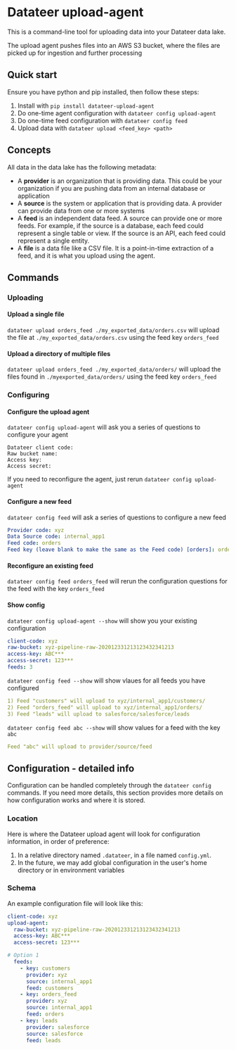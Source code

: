 # Datateer upload-agent
This is a command-line tool for uploading data into your Datateer data lake.

The upload agent pushes files into an AWS S3 bucket, where the files are picked up for ingestion and further processing

## Quick start
Ensure you have python and pip installed, then follow these steps:
1. Install with `pip install datateer-upload-agent`
1. Do one-time agent configuration with `datateer config upload-agent`
1. Do one-time feed configuration with `datateer config feed`
1. Upload data with `datateer upload <feed_key> <path>`
## Concepts
All data in the data lake has the following metadata:
- A **provider** is an organization that is providing data. This could be your organization if you are pushing data from an internal database or application
- A **source** is the system or application that is providing data. A provider can provide data from one or more systems
- A **feed** is an independent data feed. A source can provide one or more feeds. For example, if the source is a database, each feed could represent a single table or view. If the source is an API, each feed could represent a single entity. 
- A **file** is a data file like a CSV file. It is a point-in-time extraction of a feed, and it is what you upload using the agent.

## Commands
### Uploading
#### Upload a single file
`datateer upload orders_feed ./my_exported_data/orders.csv` will upload the file at `./my_exported_data/orders.csv` using the feed key `orders_feed`

#### Upload a directory of multiple files
`datateer upload orders_feed ./my_exported_data/orders/` will upload the files found in `./myexported_data/orders/` using the feed key `orders_feed`

### Configuring
#### Configure the upload agent
`datateer config upload-agent` will ask you a series of questions to configure your agent
```
Datateer client code:
Raw bucket name:
Access key:
Access secret:
```

If you need to reconfigure the agent, just rerun `datateer config upload-agent`

#### Configure a new feed
`datateer config feed` will ask a series of questions to configure a new feed
```yaml
Provider code: xyz
Data Source code: internal_app1
Feed code: orders
Feed key (leave blank to make the same as the Feed code) [orders]: orders_feed
```

#### Reconfigure an existing feed
`datateer config feed orders_feed` will rerun the configuration questions for the feed with the key `orders_feed`

#### Show config
`datateer config upload-agent --show` will show you your existing configuration
```yaml
client-code: xyz
raw-bucket: xyz-pipeline-raw-202012331213123432341213
access-key: ABC***
access-secret: 123***
feeds: 3
```

`datateer config feed --show` will show vlaues for all feeds you have configured
```yaml
1) Feed "customers" will upload to xyz/internal_app1/customers/
2) Feed "orders_feed" will upload to xyz/internal_app1/orders/
3) Feed "leads" will upload to salesforce/salesforce/leads
```

`datateer config feed abc --show` will show values for a feed with the key `abc`
```yaml
Feed "abc" will upload to provider/source/feed
```


## Configuration - detailed info
Configuration can be handled completely through the `datateer config` commands. If you need more details, this section provides more details on how configuration works and where it is stored. 

### Location
Here is where the Datateer upload agent will look for configuration information, in order of preference:
1. In a relative directory named `.datateer`, in a file named `config.yml`. 
1. In the future, we may add global configuration in the user's home directory or in environment variables

### Schema
An example configuration file will look like this:
```yaml
client-code: xyz
upload-agent: 
  raw-bucket: xyz-pipeline-raw-202012331213123432341213
  access-key: ABC***
  access-secret: 123***

# Option 1
  feeds:
    - key: customers
      provider: xyz
      source: internal_app1
      feed: customers
    - key: orders_feed
      provider: xyz
      source: internal_app1
      feed: orders
    - key: leads
      provider: salesforce
      source: salesforce
      feed: leads
```